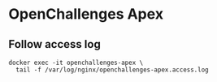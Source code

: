 # OpenChallenges Apex

## Follow access log

```console
docker exec -it openchallenges-apex \
  tail -f /var/log/nginx/openchallenges-apex.access.log
```
